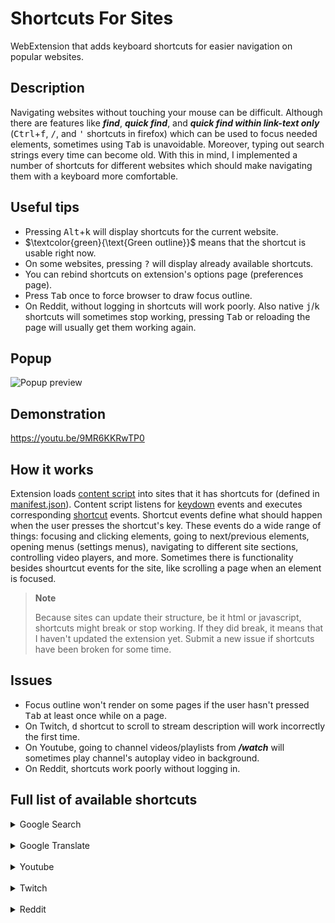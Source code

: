 # Shortcuts For Sites

WebExtension that adds keyboard shortcuts for easier navigation on popular websites.

## Description

Navigating websites without touching your mouse can be difficult. Although there are features like ***find***, ***quick find***, and ***quick find within link-text only*** (<kbd>Ctrl</kbd>+<kbd>f</kbd>, <kbd>/</kbd>, and <kbd>'</kbd> shortcuts in firefox) which can be used to focus needed elements, sometimes using <kbd>Tab</kbd> is unavoidable. Moreover, typing out search strings every time can become old. With this in mind, I implemented a number of shortcuts for different websites which should make navigating them with a keyboard more comfortable.

## Useful tips

- Pressing <kbd>Alt</kbd>+<kbd>k</kbd> will display shortcuts for the current website.
- $\textcolor{green}{\text{Green outline}}$ means that the shortcut is usable right now.
- On some websites, pressing <kbd>?</kbd> will display already available shortcuts.
- You can rebind shortcuts on extension's options page (preferences page).
- Press <kbd>Tab</kbd> once to force browser to draw focus outline.
- On Reddit, without logging in shortcuts will work poorly. Also native <kbd>j</kbd>/<kbd>k</kbd> shortcuts will sometimes stop working, pressing <kbd>Tab</kbd> or reloading the page will usually get them working again.

## Popup

![Popup preview](https://user-images.githubusercontent.com/33831256/204445402-21559bcb-7879-4de0-a006-10e476159da7.png)

## Demonstration

https://youtu.be/9MR6KKRwTP0

## How it works

Extension loads [content script](/content-scripts/init.js) into sites that it has shortcuts for (defined in [manifest.json](manifest.json)). Content script listens for [keydown](/content-scripts/init.js#L88) events and executes corresponding [shortcut](shortcuts/) events. Shortcut events define what should happen when the user presses the shortcut's key. These events do a wide range of things: focusing and clicking elements, going to next/previous elements, opening menus (settings menus), navigating to different site sections, controlling video players, and more. Sometimes there is functionality besides shourtcut events for the site, like scrolling a page when an element is focused.

> __Note__
>
> Because sites can update their structure, be it html or javascript, shortcuts might break or stop working. If they did break, it means that I haven't updated the extension yet. Submit a new issue if shortcuts have been broken for some time.

## Issues

- Focus outline won't render on some pages if the user hasn't pressed <kbd>Tab</kbd> at least once while on a page.
- On Twitch, <kbd>d</kbd> shortcut to scroll to stream description will work incorrectly the first time.
- On Youtube, going to channel videos/playlists from ***/watch*** will sometimes play channel's autoplay video in background.
- On Reddit, shortcuts work poorly without logging in.

## Full list of available shortcuts

<details>
<summary>Google Search</summary>

| Shortcut | Description |
| -------- | ----------- |
| **Navigation** |
| <kbd>a</kbd> | Go to all search results |
| <kbd>i</kbd> | Go to images |
| <kbd>v</kbd> | Go to videos |
| <kbd>n</kbd> | Go to news |
| **Search** |
| <kbd>j</kbd> | Focus next search result / image |
| <kbd>k</kbd> | Focus previous search result / image |
| <kbd>K</kbd> (<kbd>Shift</kbd>+<kbd>k</kbd>) | Focus first search result / image |
| <kbd>J</kbd> (<kbd>Shift</kbd>+<kbd>j</kbd>) | Focus last search result / image |
| <kbd>]</kbd> | Go to next search page |
| <kbd>[</kbd> | Go to previous search page |
| <kbd>o</kbd> | Focus next suggested search |

</details>

<br>

<details>
<summary>Google Translate</summary>

| Shortcut | Description |
| -------- | ----------- |
| **Translate** |
| <kbd>j</kbd> | Focus translate-from box |
| <kbd>Escape</kbd> | Unfocus translate-from box |
| <kbd>u</kbd> | Focus source languages |
| <kbd>o</kbd> | Focus translation languages |
| <kbd>i</kbd> | Swap languages |
| **Details** |
| <kbd>k</kbd> | Listen to source text |
| <kbd>l</kbd> | Listen to translation |
| <kbd>d</kbd> | Show/hide definitions |
| <kbd>e</kbd> | Show/hide examples |
| <kbd>t</kbd> | Show/hide translations |

</details>

<br>

<details>
<summary>Youtube</summary>

| Shortcut | Description |
| -------- | ----------- |
| **General** |
| <kbd>e</kbd> | Expand/Collapse guide sidebar |
| <kbd>o</kbd> | Go to Home |
| <kbd>u</kbd> | Go to Subscriptions |
| <kbd>U</kbd> (<kbd>Shift</kbd>+<kbd>u</kbd>) | Focus subscribed channels |
| **Videos** |
| <kbd>]</kbd> | Focus next video |
| <kbd>[</kbd> | Focus previous video |
| <kbd>{</kbd> | Focus first video |
| <kbd>}</kbd> | Focus last video |
| **Video player** |
| <kbd>s</kbd> | Open settings |
| <kbd>q</kbd> | Open quality settings |
| <kbd>;</kbd> | Focus video player / show progress bar |
| <kbd>d</kbd> | Scroll to description/video |
| <kbd>n</kbd> | Comment |
| **Channel** |
| <kbd>h</kbd> | Go to channel home |
| <kbd>v</kbd> | Go to channel videos |
| <kbd>p</kbd> | Go to channel playlists |
| <kbd>H</kbd> (<kbd>Shift</kbd>+<kbd>h</kbd>) | Go to channel (new tab) |
| **Playlist** |
| <kbd>,</kbd> | Focus first video in playlist |
| <kbd>.</kbd> | Focus last video in playlist |
| **Premiere/Stream** |
| <kbd>E</kbd> (<kbd>Shift</kbd>+<kbd>e</kbd>) | Hide/Show chat |
| <kbd>b</kbd> | Chat |
| <kbd>S</kbd> (<kbd>Shift</kbd>+<kbd>s</kbd>) | Skip ahead to live broadcast |

</details>

<br>

<details>
<summary>Twitch</summary>

| Shortcut | Description |
| -------- | ----------- |
| **Sidebar** |
| <kbd>E</kbd> (<kbd>Shift</kbd>+<kbd>e</kbd>) | Expand/collapse left sidebar |
| <kbd>u</kbd> | Focus followed channels |
| <kbd>r</kbd> | Focus recommended channels |
| **Relevant content (stream, video...)** |
| <kbd>]</kbd> | Focus next relevant |
| <kbd>[</kbd> | Focus previous relevant |
| <kbd>{</kbd> | Focus first relevant |
| <kbd>}</kbd> | Focus last relevant |
| <kbd>\</kbd> | Show more / all |
| **Navigation** |
| <kbd>o</kbd> | Go to home |
| <kbd>U</kbd> (<kbd>Shift</kbd>+<kbd>u</kbd>) | Go to following |
| <kbd>b</kbd> | Browse categories |
| <kbd>B</kbd> (<kbd>Shift</kbd>+<kbd>b</kbd>) | Browse live channels |
| **Stream** |
| <kbd>s</kbd> | Open settings |
| <kbd>q</kbd> | Open quality settings |
| <kbd>C</kbd> (<kbd>Shift</kbd>+<kbd>c</kbd>) | Go to stream category |
| <kbd>d</kbd> | Scroll to description/video |
| **Chat** |
| <kbd>c</kbd> | Chat |
| <kbd>e</kbd> | Expand/collapse chat |
| **Channel** |
| <kbd>h</kbd> | Go to online/offline channel sections |
| <kbd>v</kbd> | Go to channel videos |
| <kbd>S</kbd> (<kbd>Shift</kbd>+<kbd>s</kbd>) | Go to channel schedule |
| **Mini player** |
| <kbd>x</kbd> | Expand mini player |
| <kbd>X</kbd> (<kbd>Shift</kbd>+<kbd>x</kbd>) | Close mini player |

</details>

<br>

<details>
<summary>Reddit</summary>

| Shortcut | Description |
| -------- | ----------- |
| **General** |
| <kbd>o</kbd> | Go to home |
| <kbd>u</kbd> | Go to popular |
| **Post** |
| <kbd>i</kbd> | Go to post's subreddit |
| <kbd>I</kbd> (<kbd>Shift</kbd>+<kbd>i</kbd>) | Go to post's subreddit (new tab) |
| **Posts filters** |
| <kbd>1</kbd> | Hot posts |
| <kbd>2</kbd> | New posts |
| <kbd>3</kbd> | Top posts |
| <kbd>4</kbd> | Rising posts |
| <kbd>t</kbd> | Choose time period |
| **Video** |
| <kbd>;</kbd> | Pause/resume |
| <kbd>[</kbd> | Rewind |
| <kbd>]</kbd> | Fast forward |
| <kbd>m</kbd> | Mute |
| <kbd>+</kbd> | Volume up |
| <kbd>-</kbd> | Volume down |

</details>
